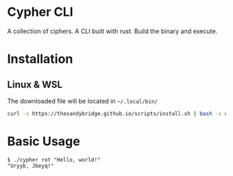 # Cypher CLI

A collection of ciphers. A CLI built with rust. Build the binary and execute.

# Installation

## Linux & WSL

The downloaded file will be located in `~/.local/bin/`

```bash
curl -s https://thesandybridge.github.io/scripts/install.sh | bash -s cyphers cypher
```

# Basic Usage

```shell
$ ./cypher rot "Hello, world!"
"Uryyb, Jbeyq!"
```
